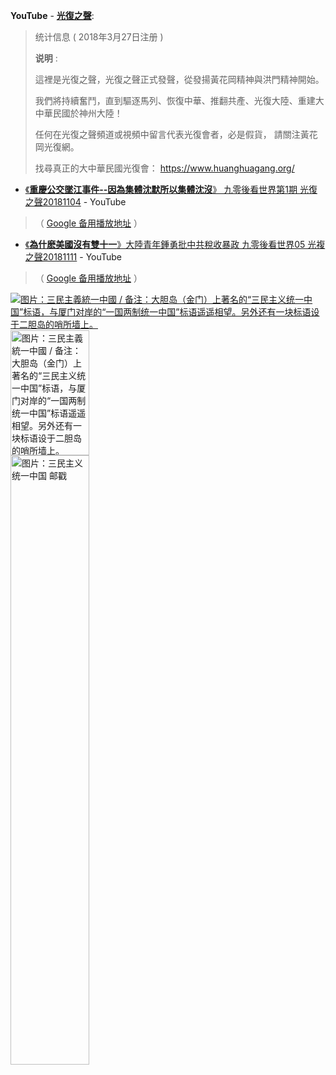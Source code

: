 
**YouTube** - [**光復之聲**](https://www.youtube.com/channel/UCksrcNLRwfTBILli9-SpAjQ):
 
> 统计信息 ( 2018年3月27日注册 )
>
> **说明** :
> 
> 這裡是光復之聲，光復之聲正式發聲，從發揚黃花岡精神與洪門精神開始。
> 
> 我們將持續奮鬥，直到驅逐馬列、恢復中華、推翻共產、光復大陸、重建大中華民國於神州大陸！
> 
> 任何在光復之聲頻道或視頻中留言代表光復會者，必是假貨， 請關注黃花岡光復網。
> 
> 找尋真正的大中華民國光復會： https://www.huanghuagang.org/

- [《**重慶公交墜江事件--因為集體沈默所以集體沈沒**》 九零後看世界第1期 光復之聲20181104](https://www.youtube.com/watch?v=vY5g2Jud8IM&list=PLzax2FpS3GJsRjaZhMZ3qJzzODuIyXysR&index=6) - YouTube 

> （ [Google 备用播放地址](https://r2---sn-i3beln7d.googlevideo.com/videoplayback?signature=6532044C88CF57F02966626B2BCA57F2F4D8D418.3979D3C1D91BF66D2F4489AC037F3757B9799536&lmt=1541322705128650&ipbits=0&key=cms1&itag=18&mime=video%2Fmp4&dur=490.080&c=WEB&ratebypass=yes&clen=26368413&source=youtube&sparams=clen,dur,ei,expire,gir,id,ip,ipbits,ipbypass,itag,lmt,mime,mip,mm,mn,ms,mv,pl,ratebypass,requiressl,source&id=o-ADcEBpHj2D8yUrnIFhmCQoMUzt4Xr-ldrOadNTisOrcu&ei=DzzpW_npGcrUyQXA44G4Dg&ip=176.192.49.198&fvip=2&requiressl=yes&pl=19&expire=1542033519&txp=5431432&gir=yes&video_id=vY5g2Jud8IM&title=《重慶公交墜江事件--因為集體沈默所以集體沈沒》+九零後看世界第1期+光復之聲20181104&rm=sn-oxuctoxu-n8ve7k,sn-oxuctoxu-n8vl7l,sn-n8vdkez&fexp=23763603&req_id=63052618f0cca3ee&redirect_counter=3&cms_redirect=yes&ipbypass=yes&mip=219.76.153.166&mm=30&mn=sn-i3beln7d&ms=nxu&mt=1542011855&mv=m) ）

- [《**為什麽美國沒有雙十一**》大陸青年鍾勇批中共稅收暴政 九零後看世界05 光複之聲20181111](https://www.youtube.com/watch?v=usEDP7s0xRw&index=2&list=PLzax2FpS3GJsRjaZhMZ3qJzzODuIyXysR) - YouTube 

> （ [Google 备用播放地址](https://r5---sn-i3belne6.googlevideo.com/videoplayback?requiressl=yes&ei=sT_pW6XSF4bG7QTV7oW4Ag&source=youtube&ipbits=0&lmt=1541914218052691&sparams=clen,dur,ei,expire,gir,id,ip,ipbits,ipbypass,itag,lmt,mime,mip,mm,mn,ms,mv,pl,ratebypass,requiressl,source&itag=18&id=o-AHd5QonlVKy6PgOuM2PWnvgbBSpCPCInJcrg325uEOqm&signature=211B847EEFF3631931A0F17EBD78F4EAE8AD5DC5.74FC1B22142417C4C19B9F72A9A0D0B6C12579F5&expire=1542034449&pl=19&ip=93.170.112.200&gir=yes&c=WEB&txp=5431432&key=cms1&mime=video%2Fmp4&fvip=5&dur=435.095&clen=34163281&ratebypass=yes&video_id=usEDP7s0xRw&title=%E3%80%8A%E7%82%BA%E4%BB%80%E9%BA%BD%E7%BE%8E%E5%9C%8B%E6%B2%92%E6%9C%89%E9%9B%99%E5%8D%81%E4%B8%80%E3%80%8B%E5%A4%A7%E9%99%B8%E9%9D%92%E5%B9%B4%E9%8D%BE%E5%8B%87%E6%89%B9%E4%B8%AD%E5%85%B1%E7%A8%85%E6%94%B6%E6%9A%B4%E6%94%BF+%E4%B9%9D%E9%9B%B6%E5%BE%8C%E7%9C%8B%E4%B8%96%E7%95%8C05+%E5%85%89%E8%A4%87%E4%B9%8B%E8%81%B220181111&rm=sn-nx5pm-3gge7s,sn-gvnuxaxjvh-n8vr76,sn-n8vy6el&fexp=23763603&req_id=38fba5c9fbc6a3ee&redirect_counter=3&cms_redirect=yes&ipbypass=yes&mip=219.76.153.166&mm=30&mn=sn-i3belne6&ms=nxu&mt=1542011932&mv=u) ）


<a href="https://zh.wikipedia.org/wiki/三民主義統一中國">
<img src="https://camo.githubusercontent.com/4af31e335fd9923ccd3313eaa2f7cfa0f80a202b/68747470733a2f2f75706c6f61642e77696b696d656469612e6f72672f77696b6970656469612f636f6d6d6f6e732f7468756d622f312f31342f54687265655f5072696e6369706c65735f6f665f7468655f50656f706c655f556e697465735f4368696e612e6a70672f32353070782d54687265655f5072696e6369706c65735f6f665f7468655f50656f706c655f556e697465735f4368696e612e6a70673f7261773d74727565?raw=true" border="0" alt="图片：三民主義統一中國 / 备注：大胆岛（金门）上著名的“三民主义统一中国”标语，与厦门对岸的“一国两制统一中国”标语遥遥相望。另外还有一块标语设于二胆岛的哨所墙上。" title="【图片：三民主義統一中國】 
备注：大胆岛（金门）上著名的“三民主义统一中国”标语，与厦门对岸的“一国两制统一中国”标语遥遥相望。另外还有一块标语设于二胆岛的哨所墙上。
【起源】中共在邓小平上台后调整对台政策，1981年9月30日，全国人大常委会委员长叶剑英发表了“关于台湾回归祖国实现和平统一的方针政策”（俗称“叶九条”），
为“一国两制”初步概念。而蒋经国总统则提出“三民主义统一中国”对其回应。
1981年3月29日至4月5日，蒋经国以中国国民党主席身份，召开十二全，提出“贯彻以三民主义统一中国案”。
并且通过“贯彻复兴基地民生主义社会经济建设案”，希望透过实际的政治与经济建设，突显台湾地区的具体建设价值，以利实现“和平反攻”。
李登辉总统时代，通过《国家统一纲领》来取代这个政策。"> 
<img src="https://camo.githubusercontent.com/2fed731873bd41474694f131acf351a409b725cd/68747470733a2f2f6c68332e676f6f676c6575736572636f6e74656e742e636f6d2f2d774942394c58666b6a55452f545f7766484e346e5557492f41414141414141414141412f4634352d736b4b6d514938786534674e754173456b7a634c4a424b514968515051434a67434541452f77313230302d683330302d6e2f6576656e745f7468656d652e6a70673f7261773d74727565?raw=true" width="50%" height="200px" alt="图片：三民主義統一中國 / 备注：大胆岛（金门）上著名的“三民主义统一中国”标语，与厦门对岸的“一国两制统一中国”标语遥遥相望。另外还有一块标语设于二胆岛的哨所墙上。" title="【图片：三民主義統一中國】 
备注：三民主义统一中国为中华民国政府继蒋中正总统时期的反攻大陆与七分政治、三分军事后，1981年蒋经国总统时期的对于中国大陆与中共的政策。
其彰显中华民国政府在动员戡乱时期由一开始的武力反攻，转向为政治反攻。"> 
 </a> 
 
 <a href="https://zh.wikipedia.org/wiki/三民主義">
 <img src="https://camo.githubusercontent.com/dd1fe055e561a349ef5dc1a1d3301b31c705a76f/687474703a2f2f70696331332e3939373738382e636f6d2f7069635f7365617263682f30302f30392f33312f36372f7365393331363734332e6a70673f7261773d74727565?raw=true" width="50%" height="50%" alt="图片：三民主义统一中国 邮戳" title="【关于】三民主义（英语：Three Principles of the People、Three People's Principles），又称“孙学”（Sunology）、“国父思想”、“总理遗教”，是由中华民国及中国国民党创始人孙中山提出，为国民党的基本理论，在中华民国宪法前言以“孙中山先生创立中华民国之遗教”称呼，并被纳入《中华民国宪法》第一条内容。孙中山提出的民主革命的纲领，即民族主义、民权主义和民生主义。">
</a>
